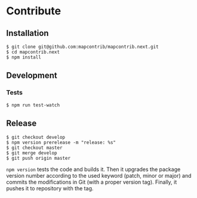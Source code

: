 # Contribute

## Installation

```
$ git clone git@github.com:mapcontrib/mapcontrib.next.git
$ cd mapcontrib.next
$ npm install
```


## Development

### Tests

```
$ npm run test-watch
```


## Release

```
$ git checkout develop
$ npm version prerelease -m "release: %s"
$ git checkout master
$ git merge develop
$ git push origin master
```

`npm version` tests the code and builds it. Then it upgrades the package version number according to the used keyword (patch, minor or major) and commits the modifications in Git (with a proper version tag). Finally, it pushes it to repository with the tag.
